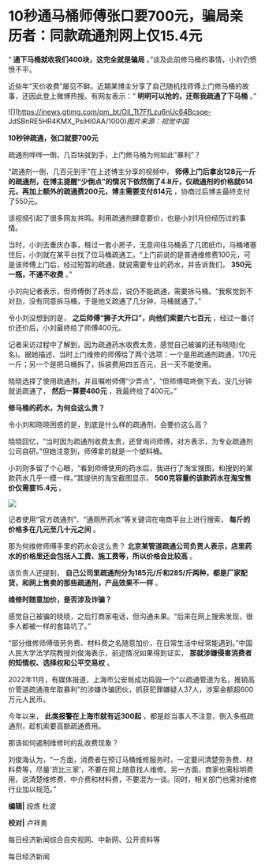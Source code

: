 # 10秒通马桶师傅张口要700元，骗局亲历者：同款疏通剂网上仅15.4元

“ **通下马桶就收我们400块，这完全就是骗局** 。”谈及此前修马桶的事情，小刘仍愤愤不平。

近些年“天价收费”屡见不鲜。近期某博主分享了自己随机找师傅上门修马桶的故事，还因此登上微博热搜。有网友表示：“ **明明可以抢的，还帮我疏通了下马桶**
。”

![](https://inews.gtimg.com/om_bt/Oil_Tt7FfLzu6nUc64Bcsqe-
JdSBnRE5HR4KMX_PsiHl0AA/1000)_图片来源：视觉中国_

**10秒钟疏通，张口就要700元**

疏通剂哗哗一倒，几百块就到手，上门修马桶为何如此“暴利”？

“疏通剂一倒，几百元到手”在上述博主分享的视频中，
**师傅上门后拿出128元一斤的疏通剂，在博主提醒“少倒点”的情况下依然倒了4.8斤，仅疏通剂的价格就614元，再加上额外的疏通费200元，博主需要支付814元**
，协商过后博主最终支付了550元。

该视频引起了很多网友共鸣。利用疏通剂肆意要价，也是小刘1月份经历过的事情。

当时，小刘去重庆办事，租过一套小房子，无意间往马桶丢了几团纸巾，马桶堵塞住后，小刘就在某平台找了位马桶疏通工。“上门前说的是普通维修费100元，可是该师傅上门后，经过短暂的疏通，就说需要专业的药水，并告诉我们，
**350元一瓶，不通不收费** 。”

小刘向记者表示，但师傅倒了药水后，说仍不能疏通，需要拆马桶。“我察觉到不对劲，没有同意拆马桶，于是他又疏通了几分钟，马桶就通了。”

令小刘没想到的是， **之后师傅“狮子大开口”，向他们索要六七百元** ，经过一番讨价还价后，小刘最终给了师傅400元。

记者采访过程中了解到，因为疏通药水收费太贵，感觉自己被骗的还有晓晓(化名)。据她描述，当时上门维修的师傅给了两个选项：一个是用疏通剂疏通，170元一斤；另一个是把马桶拆了，拆装费用四五百元，且一天不能使用。

晓晓选择了使用疏通剂，并且嘱咐师傅“少弄点”，“但师傅哐咚倒下去，没几分钟就说疏通了， **然后一算要460元** ，我最终给了400元。”

**修马桶的药水，为何会这么贵？**

令小刘和晓晓困惑的是，到底是什么样的疏通剂，会要价这么高？

晓晓回忆，“当时因为疏通剂收费太贵，还曾询问师傅，对方表示，为专业疏通剂公司自研。”但她注意到，师傅拿的就是一个塑料桶。

小刘则多留了个心眼，“看到师傅使用的药水后，我进行了淘宝搜图，和搜到的某款药水几乎一模一样。”其提供的淘宝截图显示，
**500克容量的该款药水在淘宝售价仅需要15.4元** 。

![](https://inews.gtimg.com/om_bt/OH_q4GKqksM0GMrByJjzoNowHOSHMm_Amjf9ZZvZ5nlH4AA/1000)

记者使用“官方疏通剂”、“通厕所药水”等关键词在电商平台上进行搜索， **每斤的价格多在几元至几十元之间** 。

那为何维修师傅手里的药水会这么贵？ **北京某管道疏通公司负责人表示，店里药水的价格里还会包括人工费、施工费等，所以价格会比较高** 。

该负责人还提到， **自己公司里疏通剂分为185元/斤和285/斤两种，都是厂家配货，和网上售卖的那些疏通剂，产品效果不一样** 。

**维修时随意加价，是否涉及诈骗？**

感觉自己被骗的晓晓，之后打商家电话，但沟通未果。“后来在网上搜索发现，很多人都被一样的套路坑了。”

“部分维修师傅借劳务费、材料费之名随意加价，在日常生活中经常能遇到。”中国人民大学法学院教授刘俊海表示，前述情况如果得到证实，
**那就涉嫌侵害消费者的知情权、选择权和公平交易权** 。

2022年11月，有媒体报道，上海市公安局成功捣毁一个“以疏通管道为名，推销高价管道疏通液牟取暴利”的涉嫌诈骗团伙，抓获犯罪嫌疑人37人，涉案金额超600万元人民币。

今年以来， **此类报警在上海市就有近300起** ，都是趁当事人不注意，倒入多瓶疏通剂，趁机索要高额疏通费用。

那该如何遏制维修时的乱收费现象？

刘俊海认为，“一方面，消费者在预订马桶维修服务时，一定要问清楚劳务费、材料费等，尽量‘货比三家’，不要在网上随意找人维修。另一方面，商家也需标明费用，说清楚维修费、中介费和材料费，不要混为一谈。同时，相关部门也需对维修行业加以规范。”

**编辑|** 段炼 杜波

**校对|** 卢祥勇

每日经济新闻综合自央视网、中新网、公开资料等

每日经济新闻

